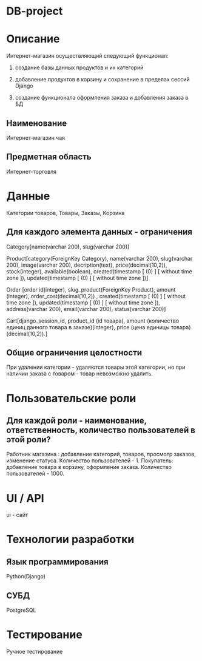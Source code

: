 # DB-project

# Описание
Интернет-магазин осуществляющий следующий функционал:

1) создание базы данных продуктов и их категорий

2) добавление продуктов в корзину и сохранение в пределах сессий Django

3) создание функционала оформления заказа и добавления заказа в БД
## Наименование
Интернет-магазин чая
## Предметная область
Интернет-торговля
# Данные
Категории товаров, Товары, Заказы, Корзина
## Для каждого элемента данных - ограничения
Category[name(varchar 200), slug(varchar 200)]

Product[category(ForeignKey Category), name(varchar 200), slug(varchar 200), image(varchar 200), decription(text), price(decimal(10,2)), stock(integer), available(boolean), created(timestamp [ (0) ] [ without time zone ]), updated(timestamp [ (0) ] [ without time zone ])]

Order [order id(integer), slug_product(ForeignKey Product), amount (integer), order_cost(decimal(10,2)) , created(timestamp [ (0) ] [ without time zone ]), updated(timestamp [ (0) ] [ without time zone ]), address(varchar 200), email(varchar 200), status(varchar 200)]

Cart[django_session_id, product_id (id товара), amount (количество единиц данного товара в заказе)(integer), price (цена единицы товара)(decimal(10,2)).]
## Общие ограничения целостности
При удалении категории - удаляются товары этой категории, но при наличии заказа с товаром - товар невозможно удалить.
# Пользовательские роли
## Для каждой роли - наименование, ответственность, количество пользователей в этой роли?
Работник магазина : добавление категорий, товаров, просмотр заказов, изменение статуса. Количество пользователей - 1.
Покупатель: добавление товара в корзину, оформление заказа. Количество пользователей - 1000.
# UI / API 
ui - сайт
# Технологии разработки
## Язык программирования
Python(Django)
## СУБД
PostgreSQL
# Тестирование
Ручное тестирование
